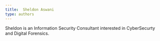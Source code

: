 ```yaml
---
title:  Sheldon Aswani
type: authors
---
```

Sheldon is an Information Security Consultant interested in CyberSecurty and Digital Forensics.
